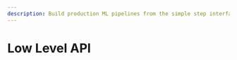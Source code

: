 ```yaml
---
description: Build production ML pipelines from the simple step interface.
---
```


# Low Level API

